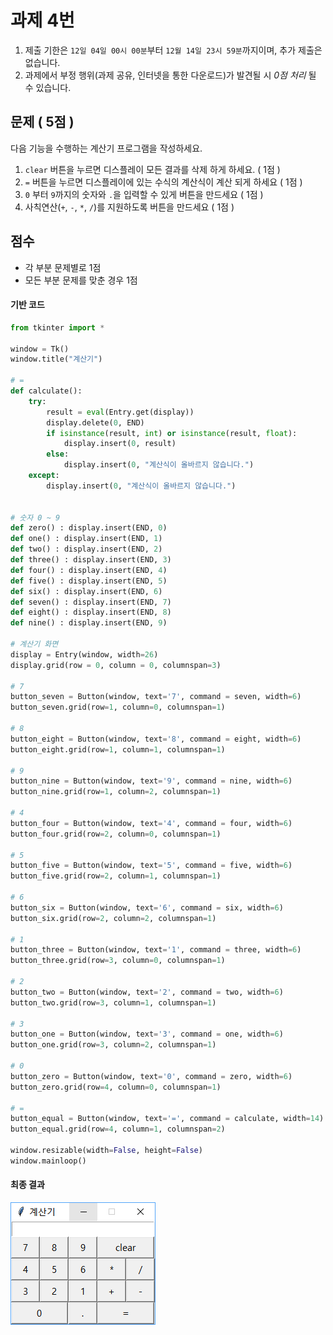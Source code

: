 # 과제 4번
1. 제출 기한은 `12일 04일 00시 00분`부터 `12월 14일 23시 59분`까지이며, 추가 제출은 없습니다.
2. 과제에서 부정 행위(과제 공유, 인터넷을 통한 다운로드)가 발견될 시 *0점 처리* 될 수 있습니다.

## 문제 ( 5점 )
다음 기능을 수행하는 계산기 프로그램을 작성하세요.
1. `clear` 버튼을 누르면 디스플레이 모든 결과를 삭제 하게 하세요. ( 1점 )
2. `=` 버튼을 누르면 디스플레이에 있는 수식의 계산식이 계산 되게 하세요 ( 1점 )
3. `0` 부터 `9`까지의 숫자와 `.`을 입력할 수 있게 버튼을 만드세요 ( 1점 )
4. 사칙연산(`+`, `-`, `*`, `/`)를 지원하도록 버튼을 만드세요 ( 1점 )

## 점수
* 각 부분 문제별로 1점
* 모든 부분 문제를 맞춘 경우 1점

#### 기반 코드
```python
from tkinter import *

window = Tk()
window.title("계산기")

# =
def calculate():
    try:
        result = eval(Entry.get(display))
        display.delete(0, END)
        if isinstance(result, int) or isinstance(result, float):
            display.insert(0, result)
        else:
            display.insert(0, "계산식이 올바르지 않습니다.")
    except:
        display.insert(0, "계산식이 올바르지 않습니다.")


# 숫자 0 ~ 9
def zero() : display.insert(END, 0)
def one() : display.insert(END, 1)
def two() : display.insert(END, 2)
def three() : display.insert(END, 3)
def four() : display.insert(END, 4)
def five() : display.insert(END, 5)
def six() : display.insert(END, 6)
def seven() : display.insert(END, 7)
def eight() : display.insert(END, 8)
def nine() : display.insert(END, 9)

# 계산기 화면
display = Entry(window, width=26)
display.grid(row = 0, column = 0, columnspan=3)

# 7
button_seven = Button(window, text='7', command = seven, width=6)
button_seven.grid(row=1, column=0, columnspan=1)

# 8
button_eight = Button(window, text='8', command = eight, width=6)
button_eight.grid(row=1, column=1, columnspan=1)

# 9
button_nine = Button(window, text='9', command = nine, width=6)
button_nine.grid(row=1, column=2, columnspan=1)

# 4
button_four = Button(window, text='4', command = four, width=6)
button_four.grid(row=2, column=0, columnspan=1)

# 5
button_five = Button(window, text='5', command = five, width=6)
button_five.grid(row=2, column=1, columnspan=1)

# 6
button_six = Button(window, text='6', command = six, width=6)
button_six.grid(row=2, column=2, columnspan=1)

# 1
button_three = Button(window, text='1', command = three, width=6)
button_three.grid(row=3, column=0, columnspan=1)

# 2
button_two = Button(window, text='2', command = two, width=6)
button_two.grid(row=3, column=1, columnspan=1)

# 3
button_one = Button(window, text='3', command = one, width=6)
button_one.grid(row=3, column=2, columnspan=1)

# 0
button_zero = Button(window, text='0', command = zero, width=6)
button_zero.grid(row=4, column=0, columnspan=1)

# =
button_equal = Button(window, text='=', command = calculate, width=14)
button_equal.grid(row=4, column=1, columnspan=2)

window.resizable(width=False, height=False)
window.mainloop()
```

#### 최종 결과
![실습](homework.png)